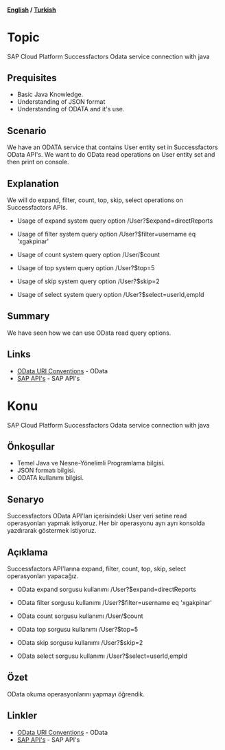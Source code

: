 #### [English](#topic) / [Turkish](#konu)
# Topic

SAP Cloud Platform Successfactors Odata service connection with java

## Prequisites

*   Basic Java Knowledge.
*   Understanding of JSON format
*   Understanding of ODATA and it's use.

## Scenario

We have an ODATA service that contains User entity set in Successfactors OData API's. We want to do OData read operations on User entity set and then print on console.

## Explanation

We will do expand, filter, count, top, skip, select operations on Successfactors APIs.

*   Usage of expand system query option
    /User?$expand=directReports

*   Usage of filter system query option
    /User?$filter=username eq 'xgakpinar'

*   Usage of count system query option
    /User/$count

*   Usage of top system query option
    /User?$top=5

*   Usage of skip system query option
    /User?$skip=2

*   Usage of select system query option
    /User?$select=userId,empId

## Summary

We have seen how we can use OData read query options.

## Links

* [OData URI Conventions](http://www.odata.org/documentation/odata-version-2-0/uri-conventions/) - OData
* [SAP API's](https://api.sap.com/) - SAP API's

# Konu

SAP Cloud Platform Successfactors Odata service connection with java

## Önkoşullar

*   Temel Java ve Nesne-Yönelimli Programlama bilgisi.
*   JSON formatı bilgisi.
*   ODATA kullanımı bilgisi.

## Senaryo

Successfactors OData API'ları içerisindeki User veri setine read operasyonları yapmak istiyoruz. Her bir operasyonu ayrı ayrı konsolda yazdırarak göstermek istiyoruz. 

## Açıklama

Successfactors API'larına expand, filter, count, top, skip, select operasyonları yapacağız. 

*   OData expand sorgusu kullanımı
    /User?$expand=directReports

*   OData filter sorgusu kullanımı
    /User?$filter=username eq 'xgakpinar'

*   OData count sorgusu kullanımı
    /User/$count

*   OData top sorgusu kullanımı
    /User?$top=5

*   OData skip sorgusu kullanımı
    /User?$skip=2

*   OData select sorgusu kullanımı
    /User?$select=userId,empId

## Özet

OData okuma operasyonlarını yapmayı öğrendik. 

## Linkler

* [OData URI Conventions](http://www.odata.org/documentation/odata-version-2-0/uri-conventions/) - OData
* [SAP API's](https://api.sap.com/) - SAP API's
